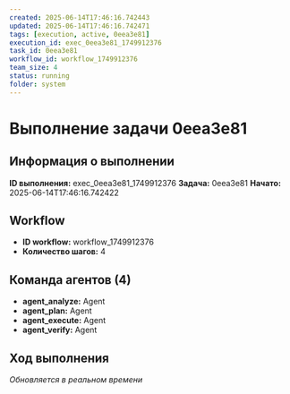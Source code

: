```yaml
---
created: 2025-06-14T17:46:16.742443
updated: 2025-06-14T17:46:16.742471
tags: [execution, active, 0eea3e81]
execution_id: exec_0eea3e81_1749912376
task_id: 0eea3e81
workflow_id: workflow_1749912376
team_size: 4
status: running
folder: system
---
```


# Выполнение задачи 0eea3e81

## Информация о выполнении

**ID выполнения:** exec_0eea3e81_1749912376
**Задача:** 0eea3e81
**Начато:** 2025-06-14T17:46:16.742422

## Workflow
- **ID workflow:** workflow_1749912376
- **Количество шагов:** 4

## Команда агентов (4)
- **agent_analyze:** Agent
- **agent_plan:** Agent
- **agent_execute:** Agent
- **agent_verify:** Agent

## Ход выполнения
*Обновляется в реальном времени*

